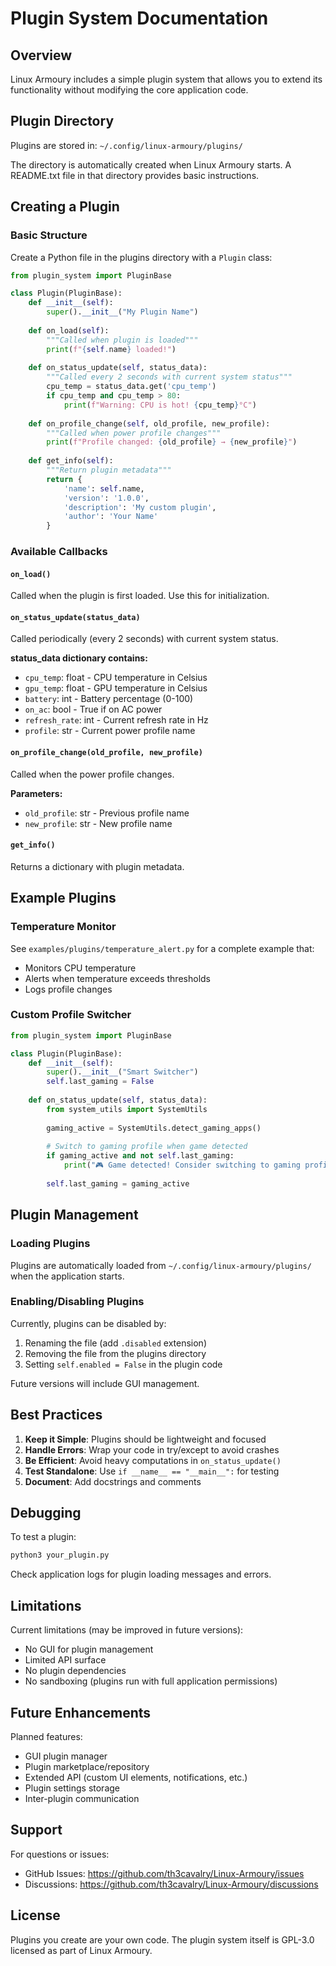 # Plugin System Documentation

## Overview

Linux Armoury includes a simple plugin system that allows you to extend its functionality without modifying the core application code.

## Plugin Directory

Plugins are stored in: `~/.config/linux-armoury/plugins/`

The directory is automatically created when Linux Armoury starts. A README.txt file in that directory provides basic instructions.

## Creating a Plugin

### Basic Structure

Create a Python file in the plugins directory with a `Plugin` class:

```python
from plugin_system import PluginBase

class Plugin(PluginBase):
    def __init__(self):
        super().__init__("My Plugin Name")
    
    def on_load(self):
        """Called when plugin is loaded"""
        print(f"{self.name} loaded!")
    
    def on_status_update(self, status_data):
        """Called every 2 seconds with current system status"""
        cpu_temp = status_data.get('cpu_temp')
        if cpu_temp and cpu_temp > 80:
            print(f"Warning: CPU is hot! {cpu_temp}°C")
    
    def on_profile_change(self, old_profile, new_profile):
        """Called when power profile changes"""
        print(f"Profile changed: {old_profile} → {new_profile}")
    
    def get_info(self):
        """Return plugin metadata"""
        return {
            'name': self.name,
            'version': '1.0.0',
            'description': 'My custom plugin',
            'author': 'Your Name'
        }
```

### Available Callbacks

#### `on_load()`
Called when the plugin is first loaded. Use this for initialization.

#### `on_status_update(status_data)`
Called periodically (every 2 seconds) with current system status.

**status_data dictionary contains:**
- `cpu_temp`: float - CPU temperature in Celsius
- `gpu_temp`: float - GPU temperature in Celsius  
- `battery`: int - Battery percentage (0-100)
- `on_ac`: bool - True if on AC power
- `refresh_rate`: int - Current refresh rate in Hz
- `profile`: str - Current power profile name

#### `on_profile_change(old_profile, new_profile)`
Called when the power profile changes.

**Parameters:**
- `old_profile`: str - Previous profile name
- `new_profile`: str - New profile name

#### `get_info()`
Returns a dictionary with plugin metadata.

## Example Plugins

### Temperature Monitor

See `examples/plugins/temperature_alert.py` for a complete example that:
- Monitors CPU temperature
- Alerts when temperature exceeds thresholds
- Logs profile changes

### Custom Profile Switcher

```python
from plugin_system import PluginBase

class Plugin(PluginBase):
    def __init__(self):
        super().__init__("Smart Switcher")
        self.last_gaming = False
    
    def on_status_update(self, status_data):
        from system_utils import SystemUtils
        
        gaming_active = SystemUtils.detect_gaming_apps()
        
        # Switch to gaming profile when game detected
        if gaming_active and not self.last_gaming:
            print("🎮 Game detected! Consider switching to gaming profile")
        
        self.last_gaming = gaming_active
```

## Plugin Management

### Loading Plugins

Plugins are automatically loaded from `~/.config/linux-armoury/plugins/` when the application starts.

### Enabling/Disabling Plugins

Currently, plugins can be disabled by:
1. Renaming the file (add `.disabled` extension)
2. Removing the file from the plugins directory
3. Setting `self.enabled = False` in the plugin code

Future versions will include GUI management.

## Best Practices

1. **Keep it Simple**: Plugins should be lightweight and focused
2. **Handle Errors**: Wrap your code in try/except to avoid crashes
3. **Be Efficient**: Avoid heavy computations in `on_status_update()`
4. **Test Standalone**: Use `if __name__ == "__main__":` for testing
5. **Document**: Add docstrings and comments

## Debugging

To test a plugin:

```bash
python3 your_plugin.py
```

Check application logs for plugin loading messages and errors.

## Limitations

Current limitations (may be improved in future versions):
- No GUI for plugin management
- Limited API surface
- No plugin dependencies
- No sandboxing (plugins run with full application permissions)

## Future Enhancements

Planned features:
- GUI plugin manager
- Plugin marketplace/repository
- Extended API (custom UI elements, notifications, etc.)
- Plugin settings storage
- Inter-plugin communication

## Support

For questions or issues:
- GitHub Issues: https://github.com/th3cavalry/Linux-Armoury/issues
- Discussions: https://github.com/th3cavalry/Linux-Armoury/discussions

## License

Plugins you create are your own code. The plugin system itself is GPL-3.0 licensed as part of Linux Armoury.
